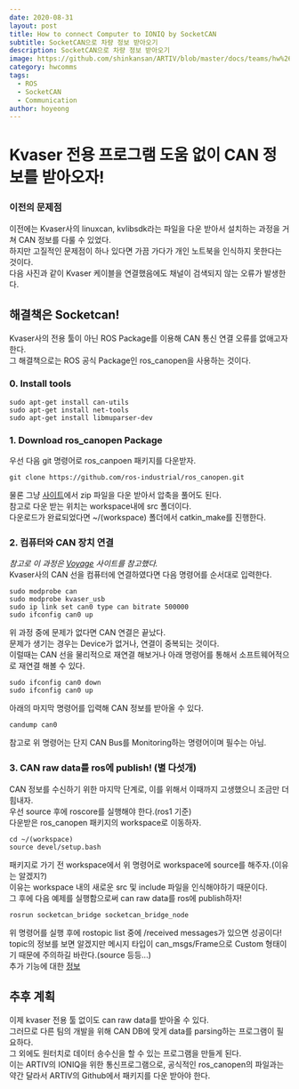 ```yaml
---
date: 2020-08-31
layout: post
title: How to connect Computer to IONIQ by SocketCAN
subtitle: SocketCAN으로 차량 정보 받아오기
description: SocketCAN으로 차량 정보 받아오기
image: https://github.com/shinkansan/ARTIV/blob/master/docs/teams/hw%26comms/media/CAN_construct.jpg
category: hwcomms
tags:
  - ROS
  - SocketCAN
  - Communication
author: hoyeong
---
```


# Kvaser 전용 프로그램 도움 없이 CAN 정보를 받아오자!

### 이전의 문제점
이전에는 Kvaser사의 linuxcan, kvlibsdk라는 파일을 다운 받아서 설치하는 과정을 거쳐 CAN 정보를 다룰 수 있었다.    
하지만 고질적인 문제점이 하나 있다면 가끔 가다가 개인 노트북을 인식하지 못한다는 것이다.    
다음 사진과 같이 Kvaser 케이블을 연결했음에도 채널이 검색되지 않는 오류가 발생한다.    

## 해결책은 Socketcan!
Kvaser사의 전용 툴이 아닌 ROS Package를 이용해 CAN 통신 연결 오류를 없애고자 한다.    
그 해결책으로는 ROS 공식 Package인 ros_canopen을 사용하는 것이다.     

### 0. Install tools
```
sudo apt-get install can-utils
sudo apt-get install net-tools
sudo apt-get install libmuparser-dev
```

### 1. Download ros_canopen Package
우선 다음 git 명령어로 ros_canpoen 패키지를 다운받자.    

```
git clone https://github.com/ros-industrial/ros_canopen.git
```    

물론 그냥 [사이트](https://github.com/ros-industrial/ros_canopen)에서 zip 파일을 다운 받아서 압축을 풀어도 된다.     
참고로 다운 받는 위치는 workspace내에 src 폴더이다.    
다운로드가 완료되었다면 ~/(workspace) 폴더에서 catkin_make를 진행한다.    

### 2. 컴퓨터와 CAN 장치 연결
*참고로 이 과정은 [Voyage](https://news.voyage.auto/an-introduction-to-the-can-bus-how-to-programmatically-control-a-car-f1b18be4f377) 사이트를 참고했다.*    
Kvaser사의 CAN 선을 컴퓨터에 연결하였다면 다음 명령어를 순서대로 입력한다.    

```
sudo modprobe can    
sudo modprobe kvaser_usb    
sudo ip link set can0 type can bitrate 500000    
sudo ifconfig can0 up
```    
  
위 과정 중에 문제가 없다면 CAN 연결은 끝났다.    
문제가 생기는 경우는 Device가 없거나, 연결이 중복되는 것이다.    
이럴때는 CAN 선을 물리적으로 재연결 해보거나 아래 명령어를 통해서 소프트웨어적으로 재연결 해볼 수 있다.    

```
sudo ifconfig can0 down
sudo ifconfig can0 up
```

아래의 마지막 명령어를 입력해 CAN 정보를 받아올 수 있다.    

```
candump can0
```    

참고로 위 명령어는 단지 CAN Bus를 Monitoring하는 명령어이며 필수는 아님.    

### 3. CAN raw data를 ros에 publish! (별 다섯개)
CAN 정보를 수신하기 위한 마지막 단계로, 이를 위해서 이때까지 고생했으니 조금만 더 힘내자.    
우선 source 후에 roscore를 실행해야 한다.(ros1 기준)    
다운받은 ros_canopen 패키지의 workspace로 이동하자.    

```
cd ~/(workspace)    
source devel/setup.bash
```    

패키지로 가기 전 workspace에서 위 명령어로 workspace에 source를 해주자.(이유는 알겠지?)    
이유는 workspace 내의 새로운 src 및 include 파일을 인식해야하기 때문이다.    
그 후에 다음 예제를 실행함으로써 can raw data를 ros에 publish하자!    

```
rosrun socketcan_bridge socketcan_bridge_node
```    

위 명령어를 실행 후에 rostopic list 중에 /received messages가 있으면 성공이다!    
topic의 정보를 보면 알겠지만 메시지 타입이 can_msgs/Frame으로 Custom 형태이기 때문에 주의하길 바란다.(source 등등...)    
추가 기능에 대한 [정보](http://wiki.ros.org/socketcan_bridge)

## 추후 계획
이제 kvaser 전용 툴 없이도 can raw data를 받아올 수 있다.    
그러므로 다른 팀의 개발을 위해 CAN DB에 맞게 data를 parsing하는 프로그램이 필요하다.    
그 외에도 원터치로 데이터 송수신을 할 수 있는 프로그램을 만들게 된다.    
이는 ARTIV의 IONIQ을 위한 통신프로그램으로, 공식적인 ros_canopen의 파일과는 약간 달라서 ARTIV의 Github에서 패키지를 다운 받아야 한다.
